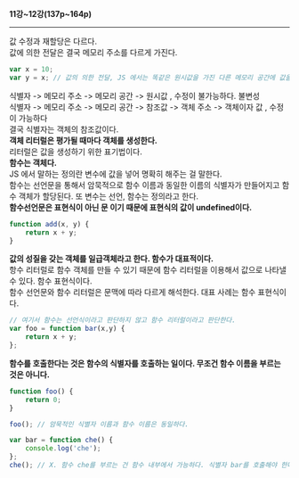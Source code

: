 __11강~12강(137p~164p)__

***
값 수정과 재할당은 다르다.  
값에 의한 전달은 결국 메모리 주소를 다르게 가진다.   
```javascript
var x = 10;
var y = x; // 값의 의한 전달, JS 에서는 똑같은 원시값을 가진 다른 메모리 공간에 값을 참조하도록 서로 다른 메모리 주소를 가진다.
``` 
식별자 -> 메모리 주소 -> 메모리 공간 -> 원시값 , 수정이 불가능하다. 불변성   
식별자 -> 메모리 주소 -> 메모리 공간 -> 참조값 -> 객체 주소 -> 객체이자 값 , 수정이 가능하다   
결국 식별자는 객체의 참조값이다.   
__객체 리터럴은 평가될 때마다 객체를 생성한다.__   
리터럴은 값을 생성하기 위한 표기법이다.   
__함수는 객체다.__   
JS 에서 말하는 정의란 변수에 값을 넣어 명확히 해주는 걸 말한다.   
함수는 선언문을 통해서 암묵적으로 함수 이름과 동일한 이름의 식별자가 만들어지고 함수 객체가 할당된다. 또 변수는 선언, 함수는 정의라고 한다.   
__함수선언문은 표현식이 아닌 문 이기 때문에 표현식의 값이 undefined이다.__   
```javascript
function add(x, y) {
    return x + y;
}
```
__값의 성질을 갖는 객체를 일급객체라고 한다. 함수가 대표적이다.__   
항수 리터럴로 함수 객체를 만들 수 있기 때문에 함수 리터럴을 이용해서 값으로 나타낼 수 있다. 함수 표현식이다.   
함수 선언문와 함수 리터럴은 문맥에 따라 다르게 해석한다. 대표 사례는 함수 표현식이다.
```javascript
// 여기서 함수는 선언식이라고 판단하지 않고 함수 리터럴이라고 판단한다. 
var foo = function bar(x,y) {
    return x + y;
}; 
```
__함수를 호출한다는 것은 함수의 식별자를 호출하는 일이다. 무조건 함수 이름을 부르는 것은 아니다.__   
```javascript
function foo() {
    return 0;
} 

foo(); // 암묵적인 식별자 이름과 함수 이름은 동일하다.

var bar = function che() {
    console.log('che');
};
che(); // X. 함수 che를 부르는 건 함수 내부에서 가능하다. 식별자 bar를 호출해야 한다.  
```


 

